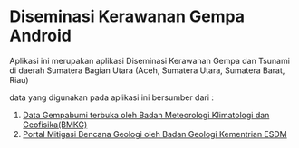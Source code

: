 # Diseminasi Kerawanan Gempa Android

Aplikasi ini merupakan aplikasi Diseminasi Kerawanan Gempa dan Tsunami di daerah Sumatera Bagian Utara (Aceh, Sumatera Utara, Sumatera Barat, Riau)

data yang digunakan pada aplikasi ini bersumber dari :
1. [Data Gempabumi terbuka oleh Badan Meteorologi Klimatologi dan Geofisika(BMKG)](https://data.bmkg.go.id/gempabumi)
2. [Portal Mitigasi Bencana Geologi oleh Badan Geologi Kementrian ESDM](https://vsi.esdm.go.id/portalmbg/)
